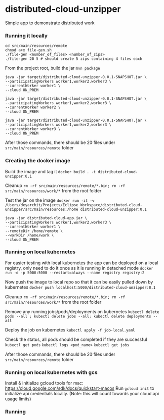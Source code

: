 # distributed-cloud-unzipper
Simple app to demonstrate distributed work

### Running it locally
```
cd src/main/resources/remote
chmod a+x file-gen.sh
./file-gen <number_of_files> <number_of_zips>
./file-gen 20 5 # should create 5 zips containing 4 files each
```
From the project root, build the jar
`mvn package`

```
java -jar target/distributed-cloud-unzipper-0.0.1-SNAPSHOT.jar \
--participatingWorkers worker1,worker2,worker3 \
--currentWorker worker1 \
--cloud ON_PREM

java -jar target/distributed-cloud-unzipper-0.0.1-SNAPSHOT.jar \
--participatingWorkers worker1,worker2,worker3 \
--currentWorker worker2 \
--cloud ON_PREM

java -jar target/distributed-cloud-unzipper-0.0.1-SNAPSHOT.jar \
--participatingWorkers worker1,worker2,worker3 \
--currentWorker worker3 \
--cloud ON_PREM

```
After those commands, there should be 20 files under `src/main/resources/remote` folder


### Creating the docker image

Build the image and tag it
`docker build . -t distributed-cloud-unzipper:0.1`

Cleanup `rm -rf src/main/resources/remote/*.bin; rm -rf src/main/resources/work/*` from the root folder

Test the jar on the image
`docker run -it -v /Users/deyarchit/Projects/Eclipse_Workspace/distributed-cloud-unzipper/src/main/resources:/home distributed-cloud-unzipper:0.1`


```
java -jar distributed-cloud-app.jar \
--participatingWorkers worker1,worker2,worker3 \
--currentWorker worker1 \
--remoteDir /home/remote \
--workDir /home/work \
--cloud ON_PREM
```


### Running on local kubernetes

For easier testing with local kubernetes the app can be deployed on a local registry, only need to do it once as it is running in detached mode
`docker run -d -p 5000:5000 --restart=always --name registry registry:2`

Now push the image to local repo so that it can be easily pulled down by kubernetes
`docker push localhost:5000/distributed-cloud-unzipper:0.1`

Cleanup `rm -rf src/main/resources/remote/*.bin; rm -rf src/main/resources/work/*` from the root folder

Remove any running jobs/pods/deployments on kubernetes
`kubectl delete pods --all ; kubectl delete jobs --all; kubectl delete deployments --all`

Deploy the job on kubernetes
`kubectl apply -f job-local.yaml`

Check the status, all pods should be completed if they are successful
`kubectl get pods`
`kubectl logs <pod_name>`
`kubectl get jobs`

After those commands, there should be 20 files under `src/main/resources/remote` folder


### Running on local kubernetes with gcs

Install & initialize gcloud tools for mac: https://cloud.google.com/sdk/docs/quickstart-macos
Run `gcloud init` to initialize api credentials locally. (Note: this will count towards your cloud api usage limits)


### Running 




